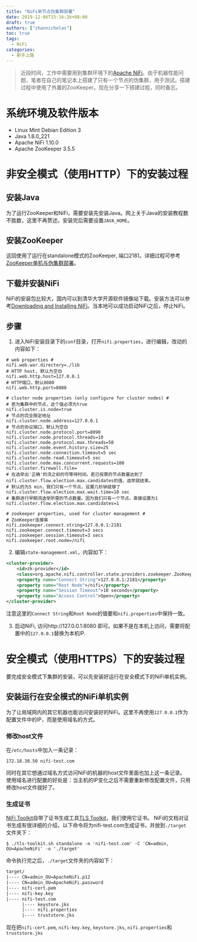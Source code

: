 ```yaml
---
title: "NiFi单节点伪集群部署"
date: 2019-12-06T15:16:26+08:00
draft: true
authors: ["zhannicholas"]
toc: true
tags:
  - NiFi
categories:
  - 新手上路
---
```


> 近段时间，工作中需要用到集群环境下的[Apache NiFi](https://nifi.apache.org/)。由于机器性能问题，笔者在自己的笔记本上搭建了只有一个节点的伪集群，用于测试。搭建过程中使用了外置的ZooKeeper。现在分享一下搭建过程，同时备忘。

# 系统环境及软件版本

* Linux Mint Debian Edition 3
* Java 1.8.0_221
* Apache NiFi 1.10.0
* Apache ZooKeeper 3.5.5

# 非安全模式（使用HTTP）下的安装过程

## 安装Java

为了运行ZooKeeper和NiFi，需要安装先安装Java。网上关于Java的安装教程数不胜数，这里不再赘述。安装完后需要设置`JAVA_HOME`。

## 安装ZooKeeper

这回使用了运行在standalone模式的ZooKeeper, 端口2181。详细过程可参考[ZooKeeper单机与伪集群部署](../zookeeper单机与伪集群部署/)。

## 下载并安装NiFi

NiFi的安装包比较大，国内可以到清华大学开源软件镜像站下载。安装方法可以参考[Downloading and Installing NiFi](http://nifi.apache.org/docs/nifi-docs/html/getting-started.html#downloading-and-installing-nifi)。当本地可以成功启动NiFi之后，停止NiFi。

## 步骤

1. 进入NiFi安装目录下的`conf`目录，打开`nifi.properties`，进行编辑，改动的内容如下：

```properties
# web properties #
nifi.web.war.directory=./lib
# HTTP host, 默认为空白
nifi.web.http.host=127.0.0.1
# HTTP端口，默认8080
nifi.web.http.port=8080

# cluster node properties (only configure for cluster nodes) #
# 若为集群中的节点，这个值必须为true
nifi.cluster.is.node=true
# 节点的完全限定地址
nifi.cluster.node.address=127.0.0.1
# 节点的协议端口，默认为空白
nifi.cluster.node.protocol.port=8090
nifi.cluster.node.protocol.threads=10
nifi.cluster.node.protocol.max.threads=50
nifi.cluster.node.event.history.size=25
nifi.cluster.node.connection.timeout=5 sec
nifi.cluster.node.read.timeout=5 sec
nifi.cluster.node.max.concurrent.requests=100
nifi.cluster.firewall.file=
# 在选举出'正确'的流之前的可等待时间。若已投票的节点数量达到了nifi.cluster.flow.election.max.candidates的值，选举就结束。
# 默认的为5 min，我们只有一个节点，设置几秒钟就够了
nifi.cluster.flow.election.max.wait.time=10 sec
# 集群进行早期流选举所需的节点数量。因为我们只有一个节点，直接设置为1
nifi.cluster.flow.election.max.candidates=1

# zookeeper properties, used for cluster management #
# ZooKeeper连接串
nifi.zookeeper.connect.string=127.0.0.1:2181
nifi.zookeeper.connect.timeout=3 secs
nifi.zookeeper.session.timeout=3 secs
nifi.zookeeper.root.node=/nifi
```
2. 编辑`state-management.xml`，内容如下：
```xml
<cluster-provider>
    <id>zk-provider</id>
    <class>org.apache.nifi.controller.state.providers.zookeeper.ZooKeeperStateProvider</class>
    <property name="Connect String">127.0.0.1:2181</property>
    <property name="Root Node">/nifi</property>
    <property name="Session Timeout">10 seconds</property>
    <property name="Access Control">Open</property>
</cluster-provider>
```
注意这里的`Connect String`和`Root Node`的值要和`nifi.properties`中保持一致。

3. 启动NiFi, 访问http://127.0.0.1:8080 即可。如果不是在本机上访问，需要将配置中的`127.0.0.1`替换为本机IP.

# 安全模式（使用HTTPS）下的安装过程

要完成安全模式下集群的安装，可以先安装好运行在安全模式下的NiFi单机实例。

## 安装运行在安全模式的NiFi单机实例

为了让局域网内的其它机器也能访问安装好的NiFi。这里不再使用`127.0.0.1`作为配置文件中的IP，而是使用域名的方式。

### 修改host文件

在`/etc/hosts`中加入一条记录：
```
172.18.30.50 nifi-test.com
```
同时在其它想通过域名方式访问NiFi的机器的host文件里面也加上这一条记录。
使用域名进行配置的好处是：当主机的IP变化之后不需要重新修改配置文件，只用修改host文件就好了。

### 生成证书

[NiFi Toolkit](http://nifi.apache.org/docs/nifi-docs/html/toolkit-guide.html)自带了证书生成工具[TLS Toolkit](http://nifi.apache.org/docs/nifi-docs/html/toolkit-guide.html#tls_toolkit)，我们使用它证书。
NiFi的文档对证书生成有很详细的介绍，以下命令将为nifi-test.com生成证书，并放到`./target`文件夹下：
```
$ ./tls-toolkit.sh standalone -n 'nifi-test.com' -C 'CN=admin, OU=ApacheNiFi' -o './target'
```
命令执行完之后，`./target`文件夹的内容如下：
```txt
target/
|---- CN=admin_OU=ApacheNiFi.p12
|---- CN=admin_OU=ApacheNiFi.password
|---- nifi-cert.pem
|---- nifi-key.key
|---- nifi-test.com
      |---- keystore.jks
      |---- nifi.properties
      |---- truststore.jks
```

现在把`nifi-cert.pem`, `nifi-key.key`, `keystore.jks`, `nifi.properties`和`truststore.jks`